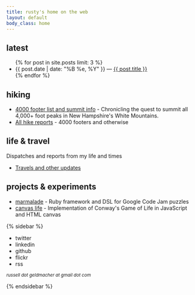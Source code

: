 ```yaml
---
title: rusty's home on the web
layout: default
body_class: home
---
```


## latest

<ul>
	{% for post in site.posts limit: 3 %}
	<li>{{ post.date | date: "%B %e, %Y" }} &mdash; <a href="{{ post.url }}">{{ post.title }}</a></li>
	{% endfor %}
</ul>

## hiking

* [4000 footer list and summit info](/4000-footers/) - Chronicling the quest to summit all 4,000+ foot peaks in New Hampshire's White Mountains.
* [All hike reports](/hikes.html) - 4000 footers and otherwise

## life & travel

Dispatches and reports from my life and times

* [Travels and other updates](/life-and-travel.html)

## projects & experiments

* [marmalade](https://github.com/rustygeldmacher/marmalade) - Ruby framework and DSL for Google Code Jam puzzles
* [canvas life](http://life.geldmacher.net) - Implementation of Conway's Game of Life in JavaScript and HTML canvas

{% sidebar %}

* twitter
* linkedin
* github
* flickr
* rss

<small><em>russell dot geldmacher at gmail dot com</em></small>

{% endsidebar %}
